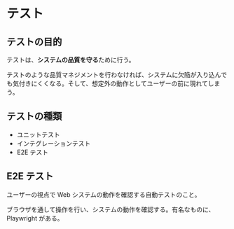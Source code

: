 # テスト

## テストの目的

テストは、**システムの品質を守る**ために行う。

テストのような品質マネジメントを行わなければ、システムに欠陥が入り込んでも気付きにくくなる。そして、想定外の動作としてユーザーの前に現れてしまう。

## テストの種類

- ユニットテスト
- インテグレーションテスト
- E2E テスト

## E2E テスト

ユーザーの視点で Web システムの動作を確認する自動テストのこと。

ブラウザを通して操作を行い、システムの動作を確認する。有名なものに、Playwright がある。
